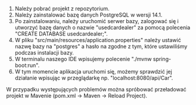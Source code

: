 1. Należy pobrać projekt z repozytorium.
2. Należy zainstalować bazę danych PostgreSQL w wersji 14.1.
3. Po zainstalowaniu, należy uruchomić serwer bazy, zalogować się i utworzyć bazę danych o nazwie "usedcardealer" za pomocą polecenia "CREATE DATABASE usedcardealer;".
4. W pliku "src/main/resources/application.properties" należy ustawić nazwę bazy na "postgres" a hasło na zgodne z tym, które ustawiliśmy podczas instalacji bazy.
5. W terminalu naszego IDE wpisujemy polecenie "./mvnw spring-boot:run".
6. W tym momencie aplikacja uruchomi się, możemy sprawdzić jej działanie wpisując w przeglądarkę np. "localhost:8080/api/Car".

W przypadku występujących problemów można spróbować przeładować projekt w Mavenie (pom.xml -> Maven -> Reload Project).